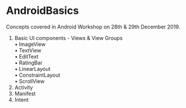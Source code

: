 # AndroidBasics
Concepts covered in Android Workshop on 28th & 29th December 2019.

1. Basic UI components - Views & View Groups<br>
    •  ImageView<br>
    •  TextView<br>
    •  EditText<br>
    •  RatingBar<br>
    •  LinearLayout<br>
    •  ConstraintLayout<br>
    •  ScrollView<br>
2. Activity
3. Manifest
4. Intent
